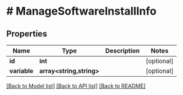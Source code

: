 # # ManageSoftwareInstallInfo

## Properties

Name | Type | Description | Notes
------------ | ------------- | ------------- | -------------
**id** | **int** |  | [optional]
**variable** | **array<string,string>** |  | [optional]

[[Back to Model list]](../../README.md#models) [[Back to API list]](../../README.md#endpoints) [[Back to README]](../../README.md)

